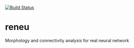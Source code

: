[![Build Status](https://travis-ci.org/jingpengw/reneu.svg?branch=master)](https://travis-ci.org/jingpengw/reneu)
# reneu
Morphology and connectivity analysis for real neural network
